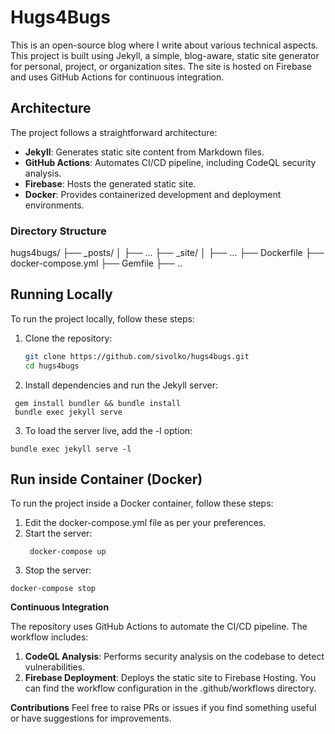 # Hugs4Bugs

This is an open-source blog where I write about various technical aspects. This project is built using Jekyll, a simple, blog-aware, static site generator for personal, project, or organization sites. The site is hosted on Firebase and uses GitHub Actions for continuous integration.

## Architecture

The project follows a straightforward architecture:
- **Jekyll**: Generates static site content from Markdown files.
- **GitHub Actions**: Automates CI/CD pipeline, including CodeQL security analysis.
- **Firebase**: Hosts the generated static site.
- **Docker**: Provides containerized development and deployment environments.

### Directory Structure

hugs4bugs/ ├── _posts/ │ ├── ... ├── _site/ │ ├── ... ├── Dockerfile ├── docker-compose.yml ├── Gemfile ├── ..


## Running Locally

To run the project locally, follow these steps:

1. Clone the repository:
   ```sh
   git clone https://github.com/sivolko/hugs4bugs.git
   cd hugs4bugs
   ```
2. Install dependencies and run the Jekyll server:
  ```
   gem install bundler && bundle install
   bundle exec jekyll serve

```
3. To load the server live, add the -l option:
```
bundle exec jekyll serve -l
```

## Run inside Container (Docker)

To run the project inside a Docker container, follow these steps:

1. Edit the docker-compose.yml file as per your preferences.
2. Start the server:
   ```
    docker-compose up
   ```
3. Stop the server:
```
docker-compose stop
```

**Continuous Integration**

The repository uses GitHub Actions to automate the CI/CD pipeline. The workflow includes:

1. **CodeQL Analysis**: Performs security analysis on the codebase to detect vulnerabilities.
2. **Firebase Deployment**: Deploys the static site to Firebase Hosting.
You can find the workflow configuration in the .github/workflows directory.

**Contributions**
Feel free to raise PRs or issues if you find something useful or have suggestions for improvements.

